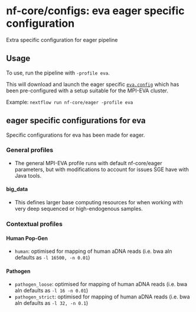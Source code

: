 # nf-core/configs: eva eager specific configuration

Extra specific configuration for eager pipeline

## Usage

To use, run the pipeline with `-profile eva`.

This will download and launch the eager specific [`eva.config`](../../../conf/pipeline/eager/eva.config) which has been pre-configured with a setup suitable for the MPI-EVA cluster.

Example: `nextflow run nf-core/eager -profile eva`

## eager specific configurations for eva

Specific configurations for eva has been made for eager.

### General profiles

- The general MPI-EVA profile runs with default nf-core/eager parameters, but with modifications to account for issues SGE have with Java tools.

#### big_data

- This defines larger base computing resources for when working with very deep sequenced or high-endogenous samples.

### Contextual profiles

#### Human Pop-Gen

* `human`: optimised for mapping of human aDNA reads (i.e. bwa aln defaults as `-l 16500, -n 0.01`)

#### Pathogen

* `pathogen_loose`: optimised for mapping of human aDNA reads (i.e. bwa aln defaults as `-l 16 -n 0.01`)
* `pathogen_strict`: optimised for mapping of human aDNA reads (i.e. bwa aln defaults as `-l 32, -n 0.1`)